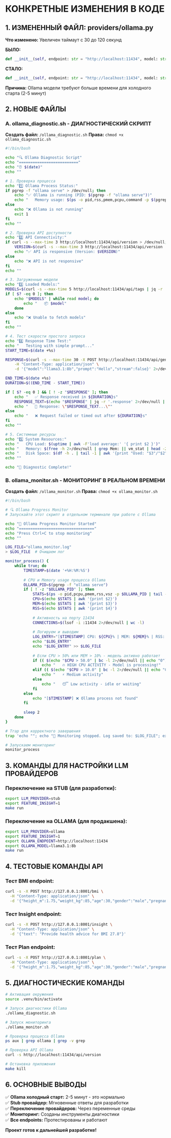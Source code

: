 # КОНКРЕТНЫЕ ИЗМЕНЕНИЯ В КОДЕ

## 1. ИЗМЕНЕННЫЙ ФАЙЛ: providers/ollama.py

**Что изменено:** Увеличен таймаут с 30 до 120 секунд

**БЫЛО:**
```python
def __init__(self, endpoint: str = "http://localhost:11434", model: str = "llama3.1:8b", timeout_s: float = 30.0):
```

**СТАЛО:**
```python
def __init__(self, endpoint: str = "http://localhost:11434", model: str = "llama3.1:8b", timeout_s: float = 120.0):
```

**Причина:** Ollama модели требуют больше времени для холодного старта (2-5 минут)

## 2. НОВЫЕ ФАЙЛЫ

### A. ollama_diagnostic.sh - ДИАГНОСТИЧЕСКИЙ СКРИПТ
**Создать файл:** `/ollama_diagnostic.sh`
**Права:** `chmod +x ollama_diagnostic.sh`

```bash
#!/bin/bash

echo "🔍 Ollama Diagnostic Script"
echo "=========================="
echo "⏰ $(date)"
echo ""

# 1. Проверка процесса
echo "1️⃣ Ollama Process Status:"
if pgrep -f "ollama serve" > /dev/null; then
    echo "✅ Ollama is running (PID: $(pgrep -f "ollama serve"))"
    echo "   Memory usage: $(ps -o pid,rss,pmem,pcpu,command -p $(pgrep -f "ollama serve") | tail -1)"
else
    echo "❌ Ollama is not running"
    exit 1
fi
echo ""

# 2. Проверка API доступности
echo "2️⃣ API Connectivity:"
if curl -s --max-time 3 http://localhost:11434/api/version > /dev/null; then
    VERSION=$(curl -s --max-time 3 http://localhost:11434/api/version | jq -r '.version' 2>/dev/null)
    echo "✅ API is responsive (Version: $VERSION)"
else
    echo "❌ API is not responsive"
fi
echo ""

# 3. Загруженные модели
echo "3️⃣ Loaded Models:"
MODELS=$(curl -s --max-time 5 http://localhost:11434/api/tags | jq -r '.models[].name' 2>/dev/null)
if [ $? -eq 0 ]; then
    echo "$MODELS" | while read model; do
        echo "   📦 $model"
    done
else
    echo "❌ Unable to fetch models"
fi
echo ""

# 4. Тест скорости простого запроса
echo "4️⃣ Response Time Test:"
echo "   Testing with simple prompt..."
START_TIME=$(date +%s)

RESPONSE=$(curl -s --max-time 30 -X POST http://localhost:11434/api/generate \
    -H "Content-Type: application/json" \
    -d '{"model":"llama3.1:8b","prompt":"Hello","stream":false}' 2>/dev/null)

END_TIME=$(date +%s)
DURATION=$((END_TIME - START_TIME))

if [ $? -eq 0 ] && [ ! -z "$RESPONSE" ]; then
    echo "   ✅ Response received in ${DURATION}s"
    RESPONSE_TEXT=$(echo "$RESPONSE" | jq -r '.response' 2>/dev/null | head -c 50)
    echo "   💬 Response: \"$RESPONSE_TEXT...\""
else
    echo "   ❌ Request failed or timed out after ${DURATION}s"
fi
echo ""

# 5. Системные ресурсы
echo "5️⃣ System Resources:"
echo "   CPU Load: $(uptime | awk -F'load average:' '{ print $2 }')"
echo "   Memory: $(free -h 2>/dev/null | grep Mem: || vm_stat | head -2)"
echo "   Disk Space: $(df -h . | tail -1 | awk '{print "Used: "$3"/"$2" ("$5")"}')"
echo ""

echo "🏁 Diagnostic Complete!"
```

### B. ollama_monitor.sh - МОНИТОРИНГ В РЕАЛЬНОМ ВРЕМЕНИ
**Создать файл:** `/ollama_monitor.sh`
**Права:** `chmod +x ollama_monitor.sh`

```bash
#!/bin/bash

# 🔍 Ollama Progress Monitor
# Запускайте этот скрипт в отдельном терминале при работе с Ollama

echo "🔄 Ollama Progress Monitor Started"
echo "================================="
echo "Press Ctrl+C to stop monitoring"
echo ""

LOG_FILE="ollama_monitor.log"
> $LOG_FILE  # Очищаем лог

monitor_process() {
    while true; do
        TIMESTAMP=$(date '+%H:%M:%S')
        
        # CPU и Memory usage процесса Ollama
        OLLAMA_PID=$(pgrep -f "ollama serve")
        if [ ! -z "$OLLAMA_PID" ]; then
            STATS=$(ps -o pid,pcpu,pmem,rss,vsz -p $OLLAMA_PID | tail -1)
            CPU=$(echo $STATS | awk '{print $2}')
            MEM=$(echo $STATS | awk '{print $3}')
            RSS=$(echo $STATS | awk '{print $4}')
            
            # Активность на порту 11434
            CONNECTIONS=$(lsof -i :11434 2>/dev/null | wc -l)
            
            # Логируем и выводим
            LOG_ENTRY="[$TIMESTAMP] CPU: ${CPU}% | MEM: ${MEM}% | RSS: ${RSS}KB | Connections: $CONNECTIONS"
            echo "$LOG_ENTRY"
            echo "$LOG_ENTRY" >> $LOG_FILE
            
            # Если CPU > 50% или MEM > 10% - модель активно работает
            if (( $(echo "$CPU > 50.0" | bc -l 2>/dev/null || echo "0") )); then
                echo "   🔥 HIGH CPU ACTIVITY - Model is processing!"
            elif (( $(echo "$CPU > 10.0" | bc -l 2>/dev/null || echo "0") )); then
                echo "   ⚡ Medium activity"
            else
                echo "   😴 Low activity - idle or waiting"
            fi
        else
            echo "[$TIMESTAMP] ❌ Ollama process not found"
        fi
        
        sleep 2
    done
}

# Trap для корректного завершения
trap 'echo ""; echo "🛑 Monitoring stopped. Log saved to: $LOG_FILE"; exit 0' INT

# Запускаем мониторинг
monitor_process
```

## 3. КОМАНДЫ ДЛЯ НАСТРОЙКИ LLM ПРОВАЙДЕРОВ

### Переключение на STUB (для разработки):
```bash
export LLM_PROVIDER=stub
export FEATURE_INSIGHT=1
make run
```

### Переключение на OLLAMA (для продакшена):
```bash
export LLM_PROVIDER=ollama
export FEATURE_INSIGHT=1
export OLLAMA_ENDPOINT=http://localhost:11434
export OLLAMA_MODEL=llama3.1:8b
make run
```

## 4. ТЕСТОВЫЕ КОМАНДЫ API

### Тест BMI endpoint:
```bash
curl -s -X POST http://127.0.0.1:8001/bmi \
  -H "Content-Type: application/json" \
  -d '{"height_m":1.75,"weight_kg":85,"age":30,"gender":"male","pregnant":"no","athlete":"no","user_group":"general","language":"en"}'
```

### Тест Insight endpoint:
```bash
curl -s -X POST http://127.0.0.1:8001/insight \
  -H "Content-Type: application/json" \
  -d '{"text": "Provide health advice for BMI 27.8"}'
```

### Тест Plan endpoint:
```bash
curl -s -X POST http://127.0.0.1:8001/plan \
  -H "Content-Type: application/json" \
  -d '{"height_m":1.75,"weight_kg":85,"age":30,"gender":"male","pregnant":"no","athlete":"no","user_group":"general","language":"en"}'
```

## 5. ДИАГНОСТИЧЕСКИЕ КОМАНДЫ

```bash
# Активация окружения
source .venv/bin/activate

# Запуск диагностики Ollama
./ollama_diagnostic.sh

# Запуск мониторинга
./ollama_monitor.sh

# Проверка процесса Ollama
ps aux | grep ollama | grep -v grep

# Проверка API Ollama
curl -s http://localhost:11434/api/version

# Остановка приложения
make kill
```

## 6. ОСНОВНЫЕ ВЫВОДЫ

✅ **Ollama холодный старт:** 2-5 минут - это нормально  
✅ **Stub провайдер:** Мгновенные ответы для разработки  
✅ **Переключение провайдеров:** Через переменные среды  
✅ **Мониторинг:** Созданы инструменты диагностики  
✅ **Все endpoints:** Протестированы и работают  

**Проект готов к дальнейшей разработке!**
